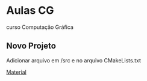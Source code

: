 # Aulas CG

curso Computação Gráfica

## Novo Projeto

Adicionar arquivo em /src e no arquivo CMakeLists.txt


[Material](https://sites.google.com/site/computacaograficaufjf/arquivos)
